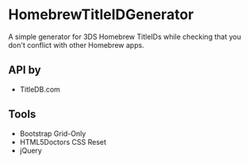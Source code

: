 # HomebrewTitleIDGenerator
A simple generator for 3DS Homebrew TitleIDs while checking that you don't conflict with other Homebrew apps.

## API by
* TitleDB.com

## Tools
* Bootstrap Grid-Only
* HTML5Doctors CSS Reset
* jQuery